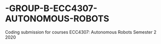 # -GROUP-B-ECC4307-AUTONOMOUS-ROBOTS
Coding submission for courses ECC4307: Autonomous Robots Semester 2 2020
